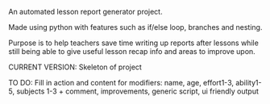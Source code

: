 An automated lesson report generator project.

Made using python with features such as if/else loop, branches and nesting.

Purpose is to help teachers save time writing up reports after lessons while still being able to give useful lesson recap info and areas to improve upon.


CURRENT VERSION:
Skeleton of project

TO DO:
Fill in action and content for modifiers: name, age, effort1-3, ability1-5, subjects 1-3 + comment, improvements, generic script, ui friendly output